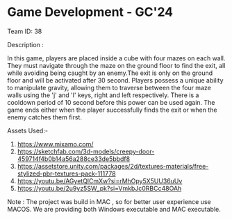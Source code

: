 
# Game Development - GC'24

Team ID: 38

Description :

In this game, players are placed inside a cube with four mazes on each wall. They must navigate through the maze on the ground floor to find the exit, all while avoiding being caught by an enemy.The exit is only on the ground floor and will be activated after 30 second. Players possess a unique ability to manipulate gravity, allowing them to traverse between the four maze walls using the 'j' and 'l' keys, right and left respectively. There is a cooldown period of 10 second before this power can be used again. The game ends either when the player successfully finds the exit or when the enemy catches them first.

Assets Used:-

1. https://www.mixamo.com/
2. https://sketchfab.com/3d-models/creepy-door-459714f4b0b14a56a288ce33de5bbdf8
3. https://assetstore.unity.com/packages/2d/textures-materials/free-stylized-pbr-textures-pack-111778
4. https://youtu.be/AGyetQlCmXw?si=rMhOpy5X5UU36uUv
5. https://youtu.be/2u9yz5SW_pk?si=VmkbJc0RBCc48OAh

Note : The project was build in MAC , so for better user experience use MACOS. We are providing both Windows executable and MAC executable.